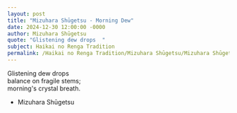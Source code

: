 ```yaml
---
layout: post
title: "Mizuhara Shūgetsu - Morning Dew"
date: 2024-12-30 12:00:00 -0000
author: Mizuhara Shūgetsu
quote: "Glistening dew drops  "
subject: Haikai no Renga Tradition
permalink: /Haikai no Renga Tradition/Mizuhara Shūgetsu/Mizuhara Shūgetsu - Morning Dew
---
```


Glistening dew drops  
balance on fragile stems;  
morning's crystal breath.

- Mizuhara Shūgetsu

